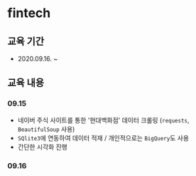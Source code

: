 # fintech
## 교육 기간
- 2020.09.16. ~

## 교육 내용

### 09.15
- 네이버 주식 사이트를 통한 '현대백화점' 데이터 크롤링 (`requests`, `BeautifulSoup` 사용)
- `SQlite3`에 연동하여 데이터 적재 / 개인적으로는 `BigQuery`도 사용
- 간단한 시각화 진행

### 09.16
